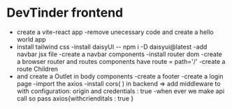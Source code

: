 # DevTinder frontend




- create a vite-react app
-remove unecessary code and create a hello world app
- install tailwind css
-install daisyUI -- npm i -D daisyui@latest
-add navbar jsx file 
-create a navbar components
-install router dom 
-create a browser router and routes components have route = path='/' 
-create a route Children 
- and create a Outlet in body components
-create a footer
-create a login page
-import the axios 
-install cors( ) in backend => add middleware to with configuration: origin and credentials : true
-when ever we make api call so pass axios{withcrienditals : true } 